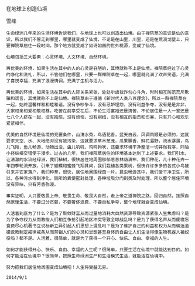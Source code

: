 在地球上创造仙境

雪峰


    生命绿洲几年来的生活环境告诉我们，在地球上也可以创造出仙境。由于禅院草的意识是仙的意识，所以我们不管走到哪里，哪里就变成了仙境，不论是在山里，川里，还是在荒漠戈壁上，只要禅院草居住一段时间，那个地方就变成了如诗如画的世外桃源，变成了仙境。

    仙境包括三大要素：心灵环境、人文环境、自然环境。

    再优美的环境，如果生活在其中的人的心灵是丑陋的，其境就称不上是仙境。禅院草经过了心灵的净化和洗礼，所以，不管他们在哪里，只要一群禅院草在一起，哪里就充满了欢声笑语，充满了喜悦幸福，充满了浪漫情调，充满了生机与活力。

    再优美的环境，如果生活在其中的人际关系紧张，处处尔虞我诈勾心斗角，时时相互防范充斥欺骗和谎言，其境就称不上是仙境。禅院草由于遵循《新时代人类八百理念》，所以一群禅院草在一起，始终温馨祥和和睦和谐，没有争吵争斗，没有忌妒埋怨，没有利益争夺，没有是是非非，大家相亲相爱相敬相尊，吃苦在前享受在后，不论生活富裕还是清苦，不论居住是一人一室还是七八个人挤在一起，没有抱怨，没有烦恼，没有别扭，没有相互的指责和伤害，只有开心和欢乐紧紧相伴。

    优美的自然环境是仙境的充要条件，山清水秀，鸟语花香，蓝天白云，风调雨顺是必须的，这就要求天空、水、大地绝对没有被污染，这就要求草木葱茏，瓜果飘香，鲜花遍野，流水潺潺，鸟儿飞翔，鱼儿畅游，动物出没，虫儿叽叽，鸡鸣狗吠，还要求环境干净整洁一切井然有序，阡陌小径纵横交错便于漫步。过去的几年，我们禅院草居住的环境基本达到了上述要求。我们引水，让清澈的水流经绿洲，我们植树，很快居住地周围郁郁葱葱林荫满布，我们种花，几十种花卉一年四季轮流开放，引来了蝴蝶和蜜蜂飞翔其间，我们栽植各类果树，很快许许多多的各式小鸟被引来并安家落户，我们种草，很快，居住地周围绿茵一片，昆虫畅游其中，我们爱干净卫生，所以，各种污水得到净化，厕所的粪便密封处理，各种垃圾分门别类及时处理，所以整个居住环境没有异味，只有芳香弥漫。

    事实证明，人只要敬畏上帝、敬畏生命、敬畏大自然，走上帝之道禅院之路，回归自然，按照自然原理生活，不要过分贪婪，不要奢侈浪费，不要自私争夺，整个地球就会变成仙境。

    人活着到底为了什么？是为了聚敛财富从而过量地消耗大自然资源导致资源紧张人生焦虑吗？是为了争夺权力从而教唆人们相互争抢引起地区冲突导致全球战乱吗？是为了获得名声从而废寝忘食费尽心机著书立说标新立异引起人们思想上混乱吗？是为了维护自己的利益和权力从而编造道德说教制定戒律戒条从而禁锢人们的心灵和思想甚至身体的自由让人们生活得像生物机器人被奴役吗？都不是。人活着，很简单，就是为了获得一个开心、快乐、自由、幸福的人生。

    如何才能获得开心、快乐、自由、幸福的人生呢？很简单，只要生活在仙境中就能达到目的。如何才能活在仙境中？很简单，按照生命绿洲生产和生活模式生活，就能活在仙境中。

    努力把我们居住地周围变成仙境吧！人生将受益无穷。

    2014/9/1



